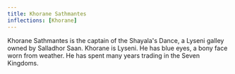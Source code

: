 ```yaml
---
title: Khorane Sathmantes
inflections: [Khorane]
---
```


Khorane Sathmantes is the captain of the Shayala's Dance, a Lyseni galley owned by Salladhor Saan. Khorane is Lyseni. He has blue eyes, a bony face worn from weather. He has spent many years trading in the Seven Kingdoms.


